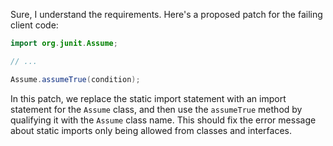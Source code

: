 Sure, I understand the requirements. Here's a proposed patch for the failing client code:
```java
import org.junit.Assume;

// ...

Assume.assumeTrue(condition);
```
In this patch, we replace the static import statement with an import statement for the `Assume` class, and then use the `assumeTrue` method by qualifying it with the `Assume` class name. This should fix the error message about static imports only being allowed from classes and interfaces.